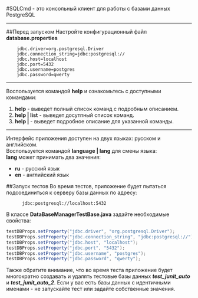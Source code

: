 #SQLCmd - это консольный клиент для работы с базами данных PostgreSQL

***
##Перед запуском
Настройте конфигурационный файл **database.properties**

        jdbc.driver=org.postgresql.Driver
        jdbc.connection_string=jdbc:postgresql://
        jdbc.host=localhost
        jdbc.port=5432
        jdbc.username=postgres
        jdbc.password=qwerty
***
Воспользуется командой **help** и ознакомьтесь с доступными командами:
1. **help** - выведет полный список команд с подробным описанием.
2. **help | list** - выведет досутпный список команд.
3. **help | <command>** - выведет подробное описание для указанной команды.
***
Интерфейс приложения доступен на двух языках: русском и английском.<br/>
Воспользуется командой **language | lang** для смены языка:<br/>
**lang** может принимать два значения: 
 - **ru** - русский язык
 - **en** - английский язык
 
 ##Запуск тестов
 Во время тестов, приложение будет пытаться подсоединиться к серверу базы данных по адресу:
 
          jdbc:postgresql://localhost:5432
 В классе **DataBaseManagerTestBase.java** задайте необходимые свойства:
 
```java
testDBProps.setProperty("jdbc.driver", "org.postgresql.Driver");
testDBProps.setProperty("jdbc.connection_string", "jdbc:postgresql://");
testDBProps.setProperty("jdbc.host", "localhost");
testDBProps.setProperty("jdbc.port", "5432");
testDBProps.setProperty("jdbc.username", "postgres");
testDBProps.setProperty("jdbc.password", "qwerty");
```

Также обратите внимание, что во время теста приложение будет
многократно создавать и удалять тестовые базы данных 
 ***test_junit_auto*** и ***test_junit_auto_2***. Если у вас есть базы 
 данных с идентичными именами - не запускайте тест или задайте собственные
 значения.

 
 
